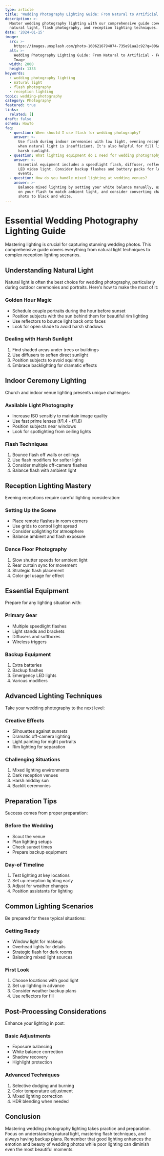 ```yaml
---
type: article
title: 'Wedding Photography Lighting Guide: From Natural to Artificial'
description: >-
  Master wedding photography lighting with our comprehensive guide covering
  natural light, flash photography, and reception lighting techniques.
date: '2024-01-15'
image:
  src: >-
    https://images.unsplash.com/photo-1606216794074-735e91aa2c92?q=80&w=2000&fm=jpg
  alt: >-
    Wedding Photography Lighting Guide: From Natural to Artificial - Featured
    Image
  width: 2000
  height: 1333
keywords:
  - wedding photography lighting
  - natural light
  - flash photography
  - reception lighting
topic: wedding-photography
category: Photography
featured: true
links:
  related: []
draft: false
schema: HowTo
faq:
  - question: When should I use flash for wedding photography?
    answer: >-
      Use flash during indoor ceremonies with low light, evening receptions, and
      when natural light is insufficient. It's also helpful for fill light in
      harsh sunlight.
  - question: What lighting equipment do I need for wedding photography?
    answer: >-
      Essential equipment includes a speedlight flash, diffuser, reflector, and
      LED video light. Consider backup flashes and battery packs for longer
      events.
  - question: How do you handle mixed lighting at wedding venues?
    answer: >-
      Balance mixed lighting by setting your white balance manually, using gels
      on your flash to match ambient light, and consider converting challenging
      shots to black and white.
---
```


# Essential Wedding Photography Lighting Guide

Mastering lighting is crucial for capturing stunning wedding photos. This comprehensive guide covers everything from natural light techniques to complex reception lighting scenarios.

## Understanding Natural Light

Natural light is often the best choice for wedding photography, particularly during outdoor ceremonies and portraits. Here's how to make the most of it:

### Golden Hour Magic
- Schedule couple portraits during the hour before sunset
- Position subjects with the sun behind them for beautiful rim lighting
- Use reflectors to bounce light back onto faces
- Look for open shade to avoid harsh shadows

### Dealing with Harsh Sunlight
1. Find shaded areas under trees or buildings
2. Use diffusers to soften direct sunlight
3. Position subjects to avoid squinting
4. Embrace backlighting for dramatic effects

## Indoor Ceremony Lighting

Church and indoor venue lighting presents unique challenges:

### Available Light Photography
- Increase ISO sensibly to maintain image quality
- Use fast prime lenses (f/1.4 - f/1.8)
- Position subjects near windows
- Look for spotlighting from ceiling lights

### Flash Techniques
1. Bounce flash off walls or ceilings
2. Use flash modifiers for softer light
3. Consider multiple off-camera flashes
4. Balance flash with ambient light

## Reception Lighting Mastery

Evening receptions require careful lighting consideration:

### Setting Up the Scene
- Place remote flashes in room corners
- Use grids to control light spread
- Consider uplighting for atmosphere
- Balance ambient and flash exposure

### Dance Floor Photography
1. Slow shutter speeds for ambient light
2. Rear curtain sync for movement
3. Strategic flash placement
4. Color gel usage for effect

## Essential Equipment

Prepare for any lighting situation with:

### Primary Gear
- Multiple speedlight flashes
- Light stands and brackets
- Diffusers and softboxes
- Wireless triggers

### Backup Equipment
1. Extra batteries
2. Backup flashes
3. Emergency LED lights
4. Various modifiers

## Advanced Lighting Techniques

Take your wedding photography to the next level:

### Creative Effects
- Silhouettes against sunsets
- Dramatic off-camera lighting
- Light painting for night portraits
- Rim lighting for separation

### Challenging Situations
1. Mixed lighting environments
2. Dark reception venues
3. Harsh midday sun
4. Backlit ceremonies

## Preparation Tips

Success comes from proper preparation:

### Before the Wedding
- Scout the venue
- Plan lighting setups
- Check sunset times
- Prepare backup equipment

### Day-of Timeline
1. Test lighting at key locations
2. Set up reception lighting early
3. Adjust for weather changes
4. Position assistants for lighting

## Common Lighting Scenarios

Be prepared for these typical situations:

### Getting Ready
- Window light for makeup
- Overhead lights for details
- Strategic flash for dark rooms
- Balancing mixed light sources

### First Look
1. Choose locations with good light
2. Set up lighting in advance
3. Consider weather backup plans
4. Use reflectors for fill

## Post-Processing Considerations

Enhance your lighting in post:

### Basic Adjustments
- Exposure balancing
- White balance correction
- Shadow recovery
- Highlight protection

### Advanced Techniques
1. Selective dodging and burning
2. Color temperature adjustment
3. Mixed lighting correction
4. HDR blending when needed

## Conclusion

Mastering wedding photography lighting takes practice and preparation. Focus on understanding natural light, mastering flash techniques, and always having backup plans. Remember that good lighting enhances the emotion and beauty of wedding photos while poor lighting can diminish even the most beautiful moments.

